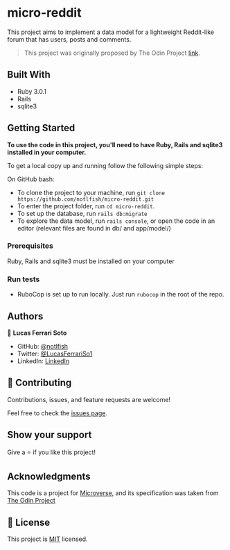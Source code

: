 # micro-reddit

This project aims to implement a data model for a lightweight Reddit-like forum that has users, posts and comments.

> This project was originally proposed by The Odin Project [link](https://www.theodinproject.com/paths/full-stack-ruby-on-rails/courses/ruby-on-rails/lessons/building-with-active-record-ruby-on-rails).

## Built With

- Ruby 3.0.1
- Rails
- sqlite3


## Getting Started

**To use the code in this project, you'll need to have Ruby, Rails and sqlite3 installed in your computer.**

To get a local copy up and running follow the following simple steps:

On GitHub bash:

  - To clone the project to your machine, run `git clone https://github.com/notlfish/micro-reddit.git`
  - To enter the project folder, run `cd micro-reddit`.
  - To set up the database, run `rails db:migrate`
  - To explore the data model, run `rails console`, or open the code in an editor (relevant files are found in db/ and app/model/)

### Prerequisites

Ruby, Rails and sqlite3 must be installed on your computer

### Run tests

- RuboCop is set up to run locally. Just run `rubocop` in the root of the repo.

## Authors

👤 **Lucas Ferrari Soto**

- GitHub: [@notlfish](https://github.com/notlfish)
- Twitter: [@LucasFerrariSo1](https://twitter.com/LucasFerrariSo1)
- LinkedIn: [LinkedIn](https://www.linkedin.com/in/lucas-mauricio-ferrari-soto-472a3515a/)

## 🤝 Contributing

Contributions, issues, and feature requests are welcome!

Feel free to check the [issues page](https://github.com/notlfish/ruby-bubble-sort/issues).

## Show your support

Give a ⭐️ if you like this project!

## Acknowledgments

This code is a project for [Microverse](https://www.microverse.org/), and its specification was taken from [The Odin Project](https://www.theodinproject.com/home)

## 📝 License

This project is [MIT](./LICENSE) licensed.
